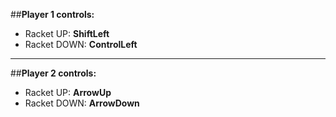##**Player 1 controls:**

- Racket UP: **ShiftLeft**
- Racket DOWN: **ControlLeft**

***

##**Player 2 controls:**

- Racket UP: **ArrowUp**
- Racket DOWN: **ArrowDown**
